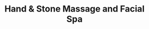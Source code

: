 ---
title: "Hand & Stone Massage and Facial Spa"
url: /naperville/hand-und-stone-massage-and-facial-spa/
shop: Massage
---